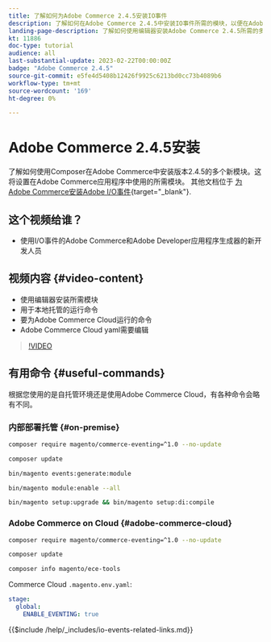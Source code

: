 ```yaml
---
title: 了解如何为Adobe Commerce 2.4.5安装IO事件
description: 了解如何在Adobe Commerce 2.4.5中安装IO事件所需的模块，以便在Adobe Developer App Builder中使用
landing-page-description: 了解如何使用编辑器安装Adobe Commerce 2.4.5所需的多个模块。
kt: 11886
doc-type: tutorial
audience: all
last-substantial-update: 2023-02-22T00:00:00Z
badge: "Adobe Commerce 2.4.5"
source-git-commit: e5fe4d5408b12426f9925c6213bd0cc73b4089b6
workflow-type: tm+mt
source-wordcount: '169'
ht-degree: 0%

---
```



# Adobe Commerce 2.4.5安装

了解如何使用Composer在Adobe Commerce中安装版本2.4.5的多个新模块。这将设置在Adobe Commerce应用程序中使用的所需模块。 其他文档位于 [为Adobe Commerce安装Adobe I/O事件](https://developer.adobe.com/commerce/events/get-started/installation/){target="_blank"}.

## 这个视频给谁？

* 使用I/O事件的Adobe Commerce和Adobe Developer应用程序生成器的新开发人员

## 视频内容 {#video-content}

* 使用编辑器安装所需模块
* 用于本地托管的运行命令
* 要为Adobe Commerce Cloud运行的命令
* Adobe Commerce Cloud yaml需要编辑

>[!VIDEO](https://video.tv.adobe.com/v/3415794)

## 有用命令 {#useful-commands}

根据您使用的是自托管环境还是使用Adobe Commerce Cloud，有各种命令会略有不同。

### 内部部署托管 {#on-premise}

```bash
composer require magento/commerce-eventing=^1.0 --no-update

composer update

bin/magento events:generate:module

bin/magento module:enable --all

bin/magento setup:upgrade && bin/magento setup:di:compile
```

### Adobe Commerce on Cloud {#adobe-commerce-cloud}

```bash
composer require magento/commerce-eventing=^1.0 --no-update

composer update

composer info magento/ece-tools
```

Commerce Cloud `.magento.env.yaml`:

```yaml
stage:
  global:
    ENABLE_EVENTING: true
```

{{$include /help/_includes/io-events-related-links.md}}
